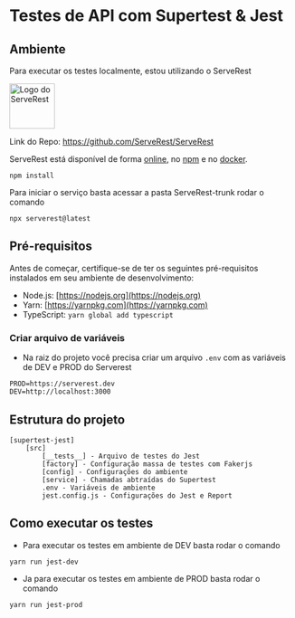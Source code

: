 # Testes de API com Supertest & Jest

## __Ambiente__
Para executar os testes localmente, estou utilizando o ServeRest

<p align="left">
 <img alt="Logo do ServeRest" src="https://user-images.githubusercontent.com/29241659/115161869-6a017e80-a076-11eb-9bbe-c391eff410db.png" height="80">
</p>

Link do Repo: https://github.com/ServeRest/ServeRest

ServeRest está disponível de forma [online](https://serverest.dev), no [npm](https://www.npmjs.com/package/serverest) e no [docker](https://hub.docker.com/r/paulogoncalvesbh/serverest/).
```
npm install
```
Para iniciar o serviço basta acessar a pasta ServeRest-trunk rodar o comando
```
npx serverest@latest

```

## Pré-requisitos

Antes de começar, certifique-se de ter os seguintes pré-requisitos instalados em seu ambiente de desenvolvimento:

- Node.js: [https://nodejs.org](https://nodejs.org)
- Yarn: [https://yarnpkg.com](https://yarnpkg.com)
- TypeScript: `yarn global add typescript`


### Criar arquivo de variáveis

- Na raiz do projeto você precisa criar um arquivo `.env` com as variáveis de DEV e PROD do Serverest

```
PROD=https://serverest.dev
DEV=http://localhost:3000
```


## Estrutura do projeto
```
[supertest-jest]
    [src]
        [__tests__] - Arquivo de testes do Jest
        [factory] - Configuração massa de testes com Fakerjs
        [config] - Configurações do ambiente
        [service] - Chamadas abtraídas do Supertest
        .env - Variáveis de ambiente
        jest.config.js - Configurações do Jest e Report
```

## Como executar os testes

- Para executar os testes em ambiente de DEV basta rodar o comando
```shell
yarn run jest-dev
```
- Ja para executar os testes em ambiente de PROD basta rodar o comando
```shell
yarn run jest-prod
```